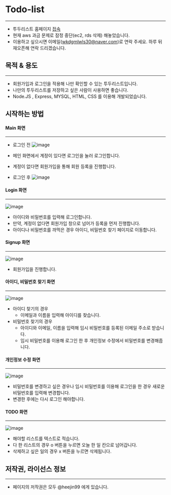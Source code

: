 # Todo-list
***
- 투두리스트 홈페이지 [접속](https://heetodo.ml/api)
- 현재 aws 과금 문제로 잠정 중단(ec2, rds 삭제) 해놓았습니다.
- 이용하고 싶으시면 이메일(wkdgmlwls30@naver.com)로 연락 주세요. 하루 뒤 재오픈해 연락 드리겠습니다.

## 목적 & 용도
***
- 회원가입과 로그인을 적용해 나만 확인할 수 있는 투두리스트입니다.
- 나만의 투두리스트를 저장하고 싶은 사람이 사용하면 좋습니다.
- Node.JS , Express, MYSQL, HTML, CSS 를 이용해 개발되었습니다.

## 시작하는 방법
#### Main 화면
***
- 로그인 전
![image](https://user-images.githubusercontent.com/60311404/133748169-9b3bc3e3-42f2-444e-a8db-6db75a13ccb2.png)

- 메인 화면에서 계정이 있다면 로그인을 눌러 로그인합니다.
- 계정이 없다면 회원가입을 통해 회원 등록을 진행합니다.

- 로그인 후
![image](https://user-images.githubusercontent.com/60311404/133753110-3ade2159-4fe3-45d7-96f4-c34fc876d614.png)


#### Login 화면
***
![image](https://user-images.githubusercontent.com/60311404/133749664-b5e23ba2-99fb-4849-a211-751b0344afc6.png)
- 아이디와 비밀번호를 입력해 로그인합니다.
- 만약, 계정이 없다면 회원가입 창으로 넘어가 등록을 먼저 진행합니다.
- 아이디나 비밀번호를 까먹은 경우 아이디, 비밀번호 찾기 페이지로 이동합니다.


#### Signup 화면
***
![image](https://user-images.githubusercontent.com/60311404/133749703-54b1ce5e-fe10-48ab-9409-551c14dc5d33.png)
- 회원가입을 진행합니다.


#### 아이디, 비밀번호 찾기 화면
***
![image](https://user-images.githubusercontent.com/60311404/133753233-28730172-b76f-4e3c-91ce-a26a10774ba1.png)

- 아이디 찾기의 경우
  - 이메일과 이름을 입력해 아이디를 찾습니다.
- 비밀번호 찾기의 경우
  - 아이디와 이메일, 이름을 입력해 임시 비밀번호를 등록된 이메일 주소로 받습니다.
  - 임시 비밀번호를 이용해 로그인 한 후 개인정보 수정에서 비밀번호를 변경해줍니다.


#### 개인정보 수정 화면
***
![image](https://user-images.githubusercontent.com/60311404/133753342-9b0d6aec-d1aa-4f36-b90c-283d57b56112.png)

- 비밀번호를 변경하고 싶은 경우나 임시 비밀번호를 이용해 로그인을 한 경우 새로운 비밀번호를 입력해 변경합니다.
- 변경한 후에는 다시 로그인 해야합니다.

#### TODO 화면
***
![image](https://user-images.githubusercontent.com/60311404/133753519-a77d7250-be03-41d4-a63b-55d608eb8605.png)

- 해야할 리스트를 텍스트로 적습니다.
- 다 한 리스트의 경우 o 버튼을 누르면 오늘 한 일 칸으로 넘어갑니다.
- 삭제하고 싶은 일의 경우 x 버튼을 누르면 삭제됩니다.

## 저작권, 라이선스 정보
***
- 페이지의 저작권은 모두 @heejin99 에게 있습니다.
